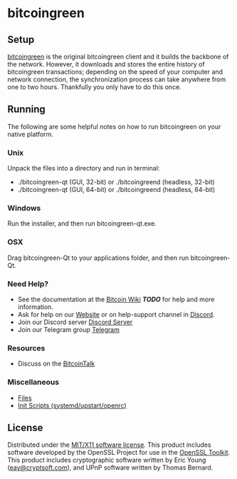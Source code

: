 bitcoingreen
=====================

Setup
---------------------
[bitcoingreen](https://www.bitcoingreenproject.org/bitcoingreen-wallets/) is the original bitcoingreen client and it builds the backbone of the network. However, it downloads and stores the entire history of bitcoingreen transactions; depending on the speed of your computer and network connection, the synchronization process can take anywhere from one to two hours. Thankfully you only have to do this once.

Running
---------------------
The following are some helpful notes on how to run bitcoingreen on your native platform.

### Unix

Unpack the files into a directory and run in terminal:

- ./bitcoingreen-qt (GUI, 32-bit) or ./bitcoingreend (headless, 32-bit)
- ./bitcoingreen-qt (GUI, 64-bit) or ./bitcoingreend (headless, 64-bit)

### Windows

Run the installer, and then run bitcoingreen-qt.exe.

### OSX

Drag bitcoingreen-Qt to your applications folder, and then run bitcoingreen-Qt.

### Need Help?

* See the documentation at the [Bitcoin Wiki](https://en.bitcoin.it/wiki/Main_Page) ***TODO***
for help and more information.
* Ask for help on our [Website](https://www.bitcoingreenproject.org/help-support/) or on help-support channel in [Discord](http://discordapp.com/invite/B8F7Jdv).
* Join our Discord server [Discord Server](http://discordapp.com/invite/B8F7Jdv)
* Join our Telegram group [Telegram](http://t.me/bitcoingreencoin )

### Resources

* Discuss on the [BitcoinTalk](https://bitcointalk.org/index.php?topic=1848351.0)

### Miscellaneous

- [Files](files.md)
- [Init Scripts (systemd/upstart/openrc)](init.md)

License
---------------------
Distributed under the [MIT/X11 software license](http://www.opensource.org/licenses/mit-license.php).
This product includes software developed by the OpenSSL Project for use in the [OpenSSL Toolkit](https://www.openssl.org/). This product includes
cryptographic software written by Eric Young ([eay@cryptsoft.com](mailto:eay@cryptsoft.com)), and UPnP software written by Thomas Bernard.
